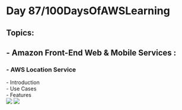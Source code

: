 <h1> Day 87/100DaysOfAWSLearning </h1>
<h2> Topics: </h2>

 <h2>  - Amazon Front-End Web & Mobile Services : </h2>


<h3> - AWS Location Service </h3> 
      - Introduction <br>
      - Use Cases <br>
      - Features <br>
      
      
               
<img src = "https://github.com/thetechgirlgita/100-days-of-aws-learning/blob/master/Images/Day86/86_1.jpg?raw=true">
<img src = "https://github.com/thetechgirlgita/100-days-of-aws-learning/blob/master/Images/Day86/86_2.jpg?raw=true">
